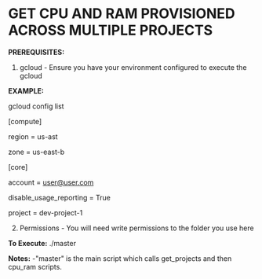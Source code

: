 # GET CPU AND RAM PROVISIONED ACROSS MULTIPLE PROJECTS
**PREREQUISITES:**
1) gcloud - Ensure you have your environment configured to execute the gcloud

**EXAMPLE:**

gcloud config list

[compute]

region = us-ast

zone = us-east-b

[core]

account = user@user.com

disable_usage_reporting = True

project = dev-project-1

2) Permissions - You will need write permissions to the folder you use here

**To Execute:**
./master

**Notes:**
-"master" is the main script which calls get_projects and then cpu_ram scripts. 

